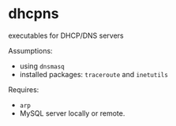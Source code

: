 # dhcpns
executables for DHCP/DNS servers

Assumptions:
* using `dnsmasq`
* installed packages: `traceroute` and `inetutils`

Requires:
* `arp`
* MySQL server locally or remote.
